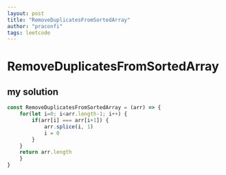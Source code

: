 ```yaml
---
layout: post
title: "RemoveDuplicatesFromSortedArray"
author: "praconfi"
tags: leetcode
---
```


# RemoveDuplicatesFromSortedArray

## my solution

```js
const RemoveDuplicatesFromSortedArray = (arr) => {
	for(let i=0; i<arr.length-1; i++) {
		if(arr[i] === arr[i+1]) {
			arr.splice(i, 1)
			i = 0
		}
	}
	return arr.length
	}
}
```